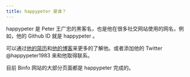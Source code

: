 ```yaml
---
title: happypeter 是谁？
---
```


happypeter 是 Peter 王广忠的黑客名，也是他在很多社交网站使用的网名，例如，他的 Github ID 就是 happypeter 。

可以通过[他的简历](http://happypeter.github.io/resume.html)和[他的博客](http://happypeter.github.io/)来更多的了解他。或者添加他的 Twitter @happypeter1983 来和他取得联系。

目前 Binfo 网站的大部分页面都是 happypeter 完成的。
